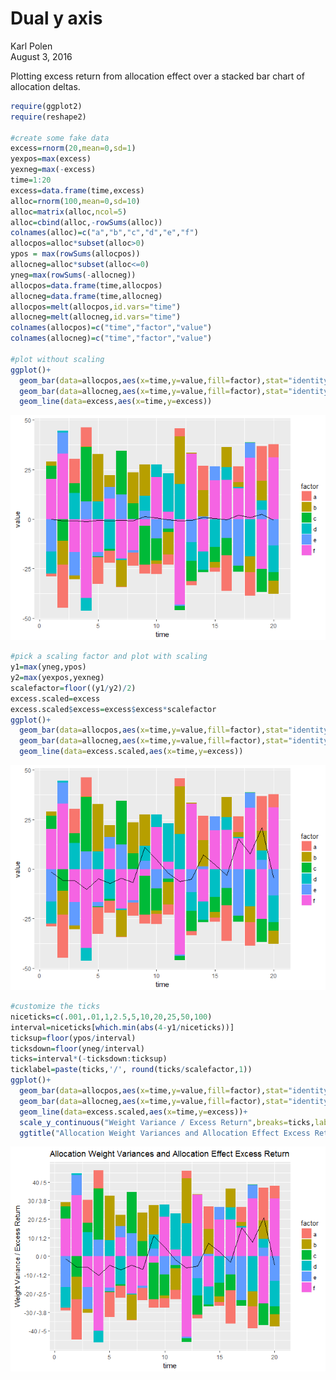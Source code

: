# Dual y axis
Karl Polen  
August 3, 2016  

Plotting excess return from allocation effect over a stacked bar chart of allocation deltas.


```r
require(ggplot2)
require(reshape2)

#create some fake data
excess=rnorm(20,mean=0,sd=1)
yexpos=max(excess)
yexneg=max(-excess)
time=1:20
excess=data.frame(time,excess)
alloc=rnorm(100,mean=0,sd=10)
alloc=matrix(alloc,ncol=5)
alloc=cbind(alloc,-rowSums(alloc))
colnames(alloc)=c("a","b","c","d","e","f")
allocpos=alloc*subset(alloc>0)
ypos = max(rowSums(allocpos))
allocneg=alloc*subset(alloc<=0)
yneg=max(rowSums(-allocneg)) 
allocpos=data.frame(time,allocpos)
allocneg=data.frame(time,allocneg)
allocpos=melt(allocpos,id.vars="time")
allocneg=melt(allocneg,id.vars="time")
colnames(allocpos)=c("time","factor","value")
colnames(allocneg)=c("time","factor","value")

#plot without scaling
ggplot()+
  geom_bar(data=allocpos,aes(x=time,y=value,fill=factor),stat="identity")+
  geom_bar(data=allocneg,aes(x=time,y=value,fill=factor),stat="identity")+
  geom_line(data=excess,aes(x=time,y=excess))
```

![](attribgraph_files/figure-html/unnamed-chunk-1-1.png)<!-- -->

```r
#pick a scaling factor and plot with scaling
y1=max(yneg,ypos)
y2=max(yexpos,yexneg)
scalefactor=floor((y1/y2)/2) 
excess.scaled=excess
excess.scaled$excess=excess$excess*scalefactor
ggplot()+
  geom_bar(data=allocpos,aes(x=time,y=value,fill=factor),stat="identity")+
  geom_bar(data=allocneg,aes(x=time,y=value,fill=factor),stat="identity")+
  geom_line(data=excess.scaled,aes(x=time,y=excess))
```

![](attribgraph_files/figure-html/unnamed-chunk-1-2.png)<!-- -->

```r
#customize the ticks
niceticks=c(.001,.01,1,2.5,5,10,20,25,50,100)
interval=niceticks[which.min(abs(4-y1/niceticks))]
ticksup=floor(ypos/interval)
ticksdown=floor(yneg/interval)
ticks=interval*(-ticksdown:ticksup)
ticklabel=paste(ticks,'/', round(ticks/scalefactor,1))
ggplot()+
  geom_bar(data=allocpos,aes(x=time,y=value,fill=factor),stat="identity")+
  geom_bar(data=allocneg,aes(x=time,y=value,fill=factor),stat="identity")+
  geom_line(data=excess.scaled,aes(x=time,y=excess))+
  scale_y_continuous("Weight Variance / Excess Return",breaks=ticks,labels=ticklabel)+
  ggtitle("Allocation Weight Variances and Allocation Effect Excess Return")
```

![](attribgraph_files/figure-html/unnamed-chunk-1-3.png)<!-- -->

